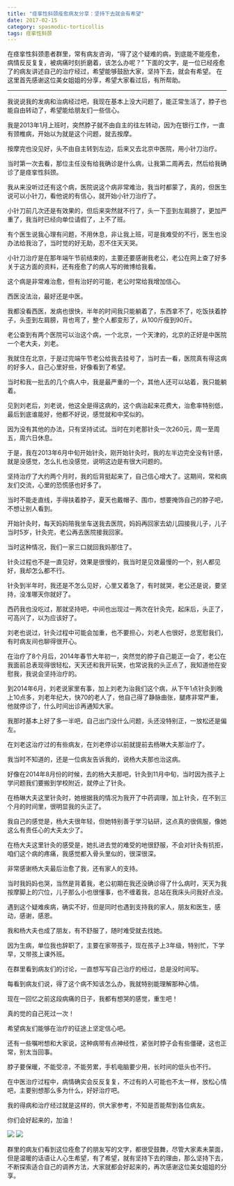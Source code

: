 ```yaml
---
title: "痉挛性斜颈痊愈病友分享：坚持下去就会有希望"
date: 2017-02-15
category: spasmodic-torticollis
tags: 痉挛性斜颈
---
```


在痉挛性斜颈患者群里，常有病友咨询，“得了这个疑难的病，到底能不能痊愈，病情反反复复，被病痛时刻折磨着，该怎么办呢？”
下面的文字，是一位已经痊愈了的病友讲述自己的治疗经过，希望能够鼓励大家，坚持下去，就会有希望。
在这里首先感谢这位美女姐姐的分享，希望大家看过后，有所帮助。

***

我说说我的发病和治病经过吧，我现在基本上没大问题了，能正常生活了，脖子也能自由转动了，希望能给朋友们一些信心。

我是2013年1月上班时，突然脖子就不由自主的往左转动，因为在银行工作，一直有颈椎病，开始以为就是这个问题，就去按摩。

按摩完也没见好，头不由自主转到左边，后来又去北京中医院，用小针刀治疗。

当时第一次去看，那位主任没有给我确诊是什么病，让我第二周再去，然后给我确诊了是痉挛性斜颈。

我从来没听过还有这个病，医院说这个病非常难治，我当时都蒙了，真的，但医生说可以小针刀，看他说的有信心，就开始小针刀治疗了。

小针刀前几次还是有效果的，但后来突然就不行了，头一下歪到左肩膀了，更加严重了，我当时已经向单位请假了，上不了班。

有个医生说我心理有问题，不用休息，非让我上班，可是我难受的不行，医生也没办法给我治了，当时觉的好无助，忍不住天天哭。

小针刀治疗是在那年端午节前结束的，主要还要感谢我老公，老公在网上查了好多关于这方面的资料，还有痊愈了的病人写的微博给我看。

这个病是非常难治愈，但有治好的可能，老公时常给我增加信心。

西医没法治，最好还是中医。

我都没看西医，发病也很快，半年的时间我只能躺着了，东西拿不了，吃饭扶着脖子，头歪到左肩膀，背也弯了，整个人都变形了，从100斤瘦到90斤。

老公查到有两个医院可以治这个病，一个北京，一个天津的，北京的正好是中医院一个老大夫，刘老。

我就住在北京，于是过完端午节老公给我去挂号了，当时去一看，医院真有得这病的好多人，自己心里好些，好像看到了希望。

当时和我一批去的几个病人中，我是最严重的一个，其他人还可以站着，我只能躺着。

见到刘老后，刘老说，他这全是得这病的，这个病治起来花费大，治愈率特别低，最后到底谁能好，他都不好说，感觉就和中奖似的。

因为没有其他的办法，只有坚持试试。当时在刘老那针灸一次260元，周一至周五，周六日休息。

于是，我在2013年6月中旬开始针灸，刚开始针灸时，我的左半边完全没有针感，就是没感觉，怎么扎也没感觉，说明这边是有很大问题的。

坚持治疗了大约两个月时，我的后背挺起来了，自己信心增大了。这期间，常和病友们交流，心里的恐慌感也好多了。

当时不能走直线，手得扶着脖子，夏天也戴帽子、围巾，想要掩饰自己的脖子吧，不想让别人看到。

开始针灸时，每天妈妈陪我坐车送我去医院，妈妈再回家去幼儿园接我儿子，儿子当时5岁，针灸完，老公再去医院接我回家。

当时这种情况，我们一家三口就回我妈那住了。

针灸过程也不是一直见好，效果是很慢的，我当时是见效最慢的一个，别人都见好，我却怎么都不行。

针灸到半年时，我还是不怎么见好，心里又着急了，有时就哭，老公还是说，要坚持，没准哪天你就好了。

西药我也没吃过，那就坚持吧，中间也出现过一两次在针灸完，起床后，头正了，可高兴了，以为应该好了。

刘老也说过，针灸过程中可能会加重，也不要担心，刘老人也很好，总宽慰我们，有时病友间也聊得很开心。

在治疗了8个月后，2014年春节大年初一，突然觉的脖子自己能正一会了，老公在我面前总表现得很轻松，天天还和我开玩笑，也常说我的头正点了，我知道他在安慰我，我说会坚持治疗的。

到2014年6月，刘老说家里有事，加上刘老为治我们这个病，从下午1点针灸到晚上10点多，刘老年纪大，快70的老人了，他自己得了静脉曲张，腿疼非常严重，他就停诊了，什么时间出诊再通知大家。

我那时基本上好了多一半吧，自己出门没什么问题，头还没特别正，一放松还是偏左。

在刘老这治疗过的有些病友，在刘老停诊以前就提前去杨琳大夫那治疗了。

我当时不知道的，还是一位病友告诉我的，说杨大夫那也治这病。

好像在2014年8月份的时候，去的杨大夫那吧，针灸到11月中旬，当时因为孩子上学问题我们要搬到学校附近，就停止了针灸。

在杨琳大夫这里针灸时，她根据我的情况为我开了中药调理，加上针灸，在不到三个月的时间里，很明显我的头正了。

我自己的感觉是，杨大夫很年轻，但她特别善于学习钻研，这点真的很佩服，像她这么有责任心的大夫太少了。

在杨大夫这里针灸的感受是，她扎进去觉的难受的地很舒服，不会对针灸有抗拒，咱们这个病的疼痛，我感觉都入骨头里似的，很深很深。

非常感谢杨大夫最后治愈了我，还有家人的支持。

当时我妈妈也哭，当然是背着我，老公初期在我还没确诊得了什么病时，天天为我按摩脚上的穴位，儿子那么小也很懂事，也不缠着我，总站在我床头问我好点没。

遇到这个疑难疾病，确实不好，但是同时也遇到支持我的家人，朋友和医生，感动，感谢，感恩。

我和杨大夫也成了朋友，有不舒服了，随时难受就去找她。

因为生病，单位我也辞职了，主要在家带孩子，现在孩子上3年级，特别忙，下学早，又带孩上课外班。

在群里看到病友们的讨论，一直想写写自己治疗的经过，总是没时间写。

每看到病友们说，得了这个病不知该怎么办，我就特别能理解那种心情。

现在一回忆之前这段病痛的日子，我都有想哭的感觉，重生吧！

真的觉的自己死过一次！

希望病友们能够在治疗的征途上坚定信心吧。

还有一些嘱咐想和大家说，这种病带有点神经性，紧张时脖子会有些僵硬，这也正常，别太当回事。

脖子要保暖，不能受凉，不能劳累，手机电脑要少用，长时间的低头也不行。

在中医治疗过程中，病情确实会反反复复，不过有的人可能也不太一样，放松心情吧，主要别想那么多为什么，好好治疗吧。

我的得病和治疗经过就是这样的，供大家参考，不知是否能帮到各位病友。

你们会好起来的，加油！

![](/media/2017/02/15-01.jpg)
![](/media/2017/02/15-02.jpg)

群里的病友们看到这位痊愈了的朋友写的文字，都很受鼓舞，尽管大家素未蒙面，但是温暖的话语让人心生希望，有了希望，就有坚持下去的理由，那么坚持下去，不断探索适合自己的调养方法，大家就都会好起来的，再次感谢这位美女姐姐的分享。
